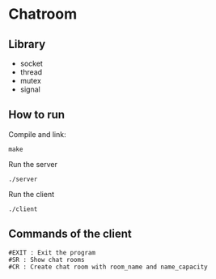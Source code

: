 # Chatroom 

## Library
- socket
- thread
- mutex
- signal

## How to run
Compile and link:
```
make
```

Run the server
```
./server
```

Run the client
```
./client
```

## Commands of the client

```
#EXIT : Exit the program
#SR : Show chat rooms
#CR : Create chat room with room_name and name_capacity
```
